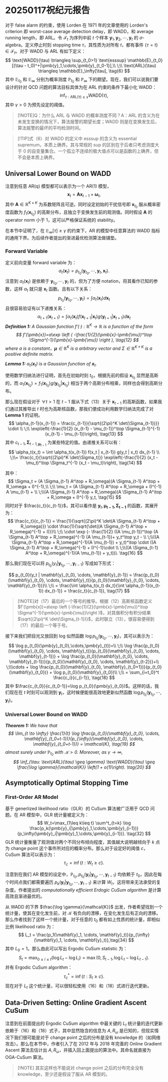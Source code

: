 # 20250117祝纪元报告
对于 false alarm 的约束，使用 Lorden 在 1971 年的文章使用的 Lorden's criterion 即 worst-case average detection delay，即 WADD，和 average running length，即 ARL。令 $\mathcal{F}_t$ 为序列中前 $t$ 个样本 $\pmb{y}_1,\pmb{y}_2,\cdots,\pmb{y}_t$ 的 $\sigma$-algebra。定义停止时刻 stopping time $\tau$，其性质为对所有 $t$，都有事件 $\{\tau=t\} \in \mathcal{F}_t$。对于 WADD 与 ARL 有如下定义：
$$
\text{WADD}(\tau) \triangleq \sup_{t_0>1} \text{esssup} \mathbb{E}_{t_0} [(\tau - t_0)^+|\pmb{y}_1,\cdots,\pmb{y}_{t_0-1}],\\
\;\\
\text{ARL}(\tau) \triangleq \mathbb{E}_\infty[\tau], \tag{6}
$$
其中 $\mathbb{E}_{t_0}$ 和 $\mathbb{E}_\infty$ 分别为概率测度 $\mathbb{P}_{t_0}$ 和 $\mathbb{P}_\infty$ 下的期望。现在，我们可以说我们要设计的针对 QCD 问题的算法目标具体为在 ARL 约束的条件下最小化 WADD：
$$
\inf_{\tau:\text{ARL}(\tau)\geq \gamma} \text{WADD}(\tau), \tag{7}
$$
其中 $\gamma >0$ 为预先设定的阈值。

> [!NOTE]Q：为什么 ARL 与 WADD 的概率测度不同？A：ARL 的含义为在未发生变换的情况下，算法报警的期望长度；WADD 则是在变换发生后，算法报警的最坏的平均检测时间。

>[!TIP]式（6）对 WADD 的定义中 esssup 的含义为 essential supremum，本质上确界。其与常规的 sup 的区别在于后者只考虑测度大于 0 的自变量集合。一个孤立不连续的极大值点可以是函数的上确界，但不会是本质上确界。

## Universal Lower Bound on WADD

注意到任意 AR(q) 模型都可以表示为一个 AR(1) 模型，
$$
\pmb{x}_t=\pmb{A}\pmb{x}_{t-1}+\pmb{\omega}_t, \tag{8}
$$
其中 $\pmb{A}\in \mathbb{R}^{K\times K}$ 为系数矩阵且可逆。同时设定初始的干扰信号即 $\pmb{x}_{t_0}$ 服从概率密度函数为 $f_1(\pmb{x}_{t_0})$ 的高斯分布，且独立于变换发生前的观测值。同时假设 $\pmb{A}$ 的 operator norm 小于 1，这可以严格保证系统的 stability。

在本节中证明了，在 $\mathbb{E}_\infty [\tau] \geq \gamma$ 的约束下，AR 的模型中任意算法的 WADD 指标的通用下界。为后续作者提出的渐进最优检测算法做铺垫。

### Forward Variable

定义前向变量 forward variable 为：
$$
\alpha_t(\pmb{x}_t)=p_{t_0}(\pmb{y}_{t_0},\cdots,\pmb{y}_{t},\pmb{x}_t). \tag{10}
$$
注意到 $\alpha_t(\pmb{x}_t)$ 是依赖于 $\pmb{y}_{t_0},\cdots,\pmb{y}_{t}$ 的，但为了方便 notation，将其看作已知的参数，这样 $\alpha_t$ 就只是 $\pmb{x}_t$ 函数。且有以下关系：
$$
p_{t_0}(\pmb{y}_{t_0},\cdots,\pmb{y}_{t})=\int \alpha_t(\pmb{x}_t)d\pmb{x}_t \tag{11}
$$
且很容易验证有以下递推关系：
$$
\alpha_{t+1}(\pmb{x}_{t+1})=\int \alpha_t(\pmb{x}_t) f(\pmb{x}_{t+1}|\pmb{x}_t)g(\pmb{y}_{t+1}|\pmb{x}_{t+1}) d\pmb{x}_t
$$
<em>
**Definition 1:** A Gaussian function $f'(\cdot):\mathbb{R}^K \rightarrow \mathbb{R}$ is a function of the form 
$$
f'(\pmb{x})=a\exp \left (
    -\frac{1}{2}(\pmb{x}-\pmb{\mu})^\top \Sigma^{-1}(\pmb{x}-\pmb{\mu})
\right ), \tag{12}
$$
where $a$ is a constant，$\pmb{\mu}\in \mathbb{R}^{K}$ is a arbitrary vector and $\Sigma \in \mathbb{R}^{K\times K}$ is a positive definite matrix.

**Lemma 1:** $\alpha_t(\pmb{x}_t)$ is a Gaussion function of $\pmb{x}_t$.
</em>

使用数学归纳法进行证明，首先在初始时刻 $t_0$，根据先前的假设 $\pmb{x}_{t_0}$ 显然是高斯的，而 $\alpha_1(\pmb{x}_{t_0})= f_1(\pmb{x}_{t_0}) g(\pmb{y}_{t_0}|\pmb{x}_{t_0})$ 相当于两个高斯分布相乘，同样也会得到高斯分布。

那么现在假设对于 $\forall t>1$ 在 $t-1$ 服从下式（13）关于 $\pmb{x}_{t-1}$ 的高斯函数，如果我们通过其推导出 $t$ 时也为高斯核函数，那我们便成功利用数学归纳法完成了对 **Lemma 1** 的证明。
$$
\alpha_{t-1}(x_{t-1}) = \frac{c_{t-1}}{\sqrt{(2\pi)^K \det(\Sigma_{t-1})}}
\cdot
\\ \;\\
\exp\left(-\frac{1}{2} (x_{t-1} - \mu_{t-1})^\top \Sigma_{t-1}^{-1} (x_{t-1} - \mu_{t-1})\right), \tag{13}
$$
其中 $c_{t-1},\pmb{\Sigma}_{t-1,\pmb{\mu}_{t-1}}$ 为某些特定的值。由递推关系可以有：
$$
\alpha_t(x_t) = \int \alpha_t(x_{t-1}) f(x_t | x_{t-1}) g(y_t | x_t) dx_{t-1}
\\
\;\\= \frac{c_t}{\sqrt{(2\pi)^K \det(\Sigma_t)}}
\exp\left(-\frac{1}{2} (x_t - \mu_t)^\top \Sigma_t^{-1} (x_t - \mu_t)\right), \tag{14}
$$

其中：
$$
 \Sigma_t = (A \Sigma_{t-1} A^\top + R_\omega)(A \Sigma_{t-1} A^\top + R_\omega + I)^{-1},\\
\;\\
\mu_t = (A \Sigma_{t-1} A^\top + R_\omega + I)^{-1} A \mu_{t-1} + \\
\;\\(A \Sigma_{t-1} A^\top + R_\omega)(A \Sigma_{t-1} A^\top + R_\omega + I)^{-1} y_t, \tag{15}   
$$
同时对于 $\frac{c_t}{c_{t-1}}$，其可以看作是 $\pmb{y}_t,\pmb{\mu_{t-1},\pmb{\Sigma}_{t-1}}$ 的函数，其展开为：
$$
\frac{c_t}{c_{t-1}} =
\frac{1}{\sqrt{(2\pi)^K \det(A \Sigma_{t-1} A^\top + R_\omega)}}
\cdot \frac{1}{\sqrt{\det((A \Sigma_{t-1} A^\top + R_\omega)^{-1} + I)}}\\
\;\\
\cdot \exp (- \frac{1}{2} ((A \mu_{t-1})^\top (A \Sigma_{t-1} A^\top + R_\omega)^{-1} (A \mu_{t-1})+
y_t^\top y_t  - \\
\;\\((A \Sigma_{t-1} A^\top + R_\omega)^{-1}(A \mu_{t-1}) + y_t)^\top  \cdot ((A \Sigma_{t-1} A^\top + R_\omega)^{-1} + I)^{-1}\cdot \\
\;\\((A \Sigma_{t-1} A^\top + R_\omega)^{-1}(A \mu_{t-1}) + y_t))). \tag{16}
$$

那么我们现在可以将 $p_{t_0}(y_t | \mathbf{y}_{t_0}, \cdots, \mathbf{y}_{t-1})$ 写成如下形式：

$$
p_{t_0}(y_t | \mathbf{y}_{t_0}, \cdots, \mathbf{y}_{t-1}) =
\frac{p_{t_0}(\mathbf{y}_{t_0}, \cdots, \mathbf{y}_t)}{p_{t_0}(\mathbf{y}_{t_0}, \cdots, \mathbf{y}_{t-1})}\\
\;\\
= \frac{\int \alpha_t(x_t) dx_t}{\int \alpha_{t-1}(x_{t-1}) dx_{t-1}} = \frac{c_t}{c_{t-1}}, \tag{17}
$$

>[!NOTE]对（17）最后的一个等号的推导。根据（12）高斯核函数定义 $f'(\pmb{x})=a\exp \left (-\frac{1}{2}(\pmb{x}-\pmb{\mu})^\top \Sigma^{-1}(\pmb{x}-\pmb{\mu})\right )$，对其做积分有积分结果 $\sqrt{(2\pi)^K \det(\Sigma_{t-1})}$，此时联立（13），很容易便得到（17）的最后一个等于号。

接下来我们把目光又放回到 log 似然函数 $\log p_{t_0}(\pmb{y}_{t_0},\cdots,\pmb{y}_{t})$，其可以表示为：
$$
\log p_{t_0}(\pmb{y}_{t_0},\cdots,\pmb{y}_{t})=\\
\;\\
\log \frac{p_{t_0}(\mathbf{y}_{t_0}, \cdots, \mathbf{y}_t)}{p_{t_0}(\mathbf{y}_{t_0}, \cdots, \mathbf{y}_{t-1})} + \log \frac{p_{t_0}(\mathbf{y}_{t_0}, \cdots, \mathbf{y}_{t-1})}{p_{t_0}(\mathbf{y}_{t_0}, \cdots, \mathbf{y}_{t-2})}+\\
\;\\\cdots + \log \frac{p_{t_0}(\mathbf{y}_{t_0}, \mathbf{y}_{t_0+1})}{p_{t_0}(\mathbf{y}_{t_0})} + \log p_{t_0}(\mathbf{y}_{t_0})\\
\;\\
= \sum_{i=t_0}^t \frac{c_i}{c_{i-1}}, \tag{18}
$$
其中 $\frac{c_{t_0}}{c_{t_0-1}}=\log p_{t_0}(\pmb{y}_{t_0})$。这样的话，我们现在在 $t$ 时刻可以观测到 $\pmb{y}_t$，这时候便能很高效地更新似然函数 $\log p_{t_0}(\pmb{y}_{t_0},\cdots,\pmb{y}_{t})$。

### Universal Lower Bound on WADD

<em>

**Theorem 1:** We have that
$$
\lim_{t \to \infty} \frac{1}{t} \log \frac{p_{t_0}(\mathbf{y}_{t_0}, \cdots, \mathbf{y}_{t_0+t-1})}{p_{\infty}(\mathbf{y}_{t_0}, \cdots, \mathbf{y}_{t_0+t-1})} = \mathcal{K}, \tag{19}
$$
almost surely under $\mathbb{P}_{t_0}$ with $\mathcal{K}>0$. Moreover, as $\gamma \rightarrow \infty$,
$$
\inf_{\tau: \text{ARL}(\tau) \geq \gamma} \text{WADD}(\tau) \geq \frac{\log \gamma}{\mathcal{K}} \left(1 + o(1)\right). \tag{20}
$$

</em>

## Asymptotically Optimal Stopping Time

### First-Order AR Model

基于 generlized likelihood ratio（GLR）的 CuSum 算法被广泛用于 QCD 问题。在 AR 模型中，GLR 统计量被定义为：
$$
W_t=\max_{1\leq k\leq t} \sum^t_{t=k}
\log \frac{p_k(\pmb{y}_i|\pmb{y}_1,\cdots,\pmb{y}_{i-1})}{p_\infty(\pmb{y}_i|\pmb{y}_1,\cdots,\pmb{y}_{i-1})}. \tag{32}
$$
GLR 统计量衡量了观测值对两个不同分布倾向程度，其值越大说明越倾向于 $k$ 点为 change point 这个事件所对应的概率分布。那么对于设定好的阈值 $c$，CuSum 算法可以表示为：
$$
\tau_c =\inf \left \{ t:W_t \geq c \right \}. \tag{33}
$$

注意到在我们 AR 模型的设定中，$\mathbb{P}_{t_0}, p_{t_0}(\pmb{y}_t|\pmb{y}_{t_0},\cdots,\pmb{y}_{t-1})$ 均依赖于 $t_0$，因此在每个时间点我们都需要遍历 $p_k(\pmb{y}_t|\pmb{y}_{t_0},\cdots,\pmb{y}_{t-1})$ 来计算 $W_t$，这将带来无法承受的复杂度。作者提出的 *computationally efficient Erdogic CuSum algorithm* 是计算高效且渐进最优的。

从 WADD 的下界 $\frac{\log \gamma}{\mathcal{K}}$ 出发，作者希望找到一个统计量，使其在变化发生前，对 $\mathcal{K}$ 有负向的漂移，在变化发生后有正向的漂移。那么作者找到了这样一个统计量，对于任意的 $t_0$ 都有如上性质的统计量，即相似比例 likelihood ratio 为：
$$
L_t = \frac{p_1(\mathbf{y}_1, \cdots, \mathbf{y}_t)}{p_{\infty}(\mathbf{y}_1, \cdots, \mathbf{y}_t)},\tag{34}
$$
其中 $L_0=1$。那么由此可以写出 Ergodic CuSum statistic 为：
$$
S_t=\max_{0\leq i\leq t}(\log L_t-\log L_i)
=\max(0,S_{t-1},\log L_t - \log L_{t-1}). \tag{37}
$$
并有 Ergodic CuSum algorithm：
$$
\tau^{*}_c = \inf\{ t:S_t \geq c \}. \tag{38}
$$
现在对于 $L_t$ 这个统计量，可以很轻松使用（16）和（18）式进行迭代更新。

## Data-Driven Setting: Online Gradient Ascent CuSum
注意到在前面提出的 Ergodic CuSum algorithm 中最关键的 $L_t$ 统计量的迭代更新依赖于（16）和（18）式子，其中显然隐含的信息为 $A,R_{\omega}$ 是已知的，但现实情况下我们很可能是对于 change point 之后的分布是没有 knowledge 的（如网络攻击）。那么在本节中，作者引入了在 2012 年与 2018 年完善的 Online Gradient Ascent 算法去估计出 $A,R_{\omega}$，并插入回上面提出的算法中。其命名就直接为 OGA-CuSum 算法。
>[!NOTE] 其实这样也不能说对 change point 之后的分布完全没有 knowledge，至少还是假设了服从 AR 模型的。